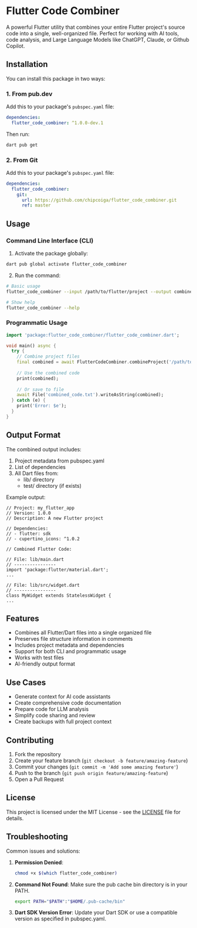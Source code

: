 # Flutter Code Combiner

A powerful Flutter utility that combines your entire Flutter project's source code into a single, well-organized file. Perfect for working with AI tools, code analysis, and Large Language Models like ChatGPT, Claude, or Github Copilot.

## Installation

You can install this package in two ways:

### 1. From pub.dev

Add this to your package's `pubspec.yaml` file:

```yaml
dependencies:
  flutter_code_combiner: ^1.0.0-dev.1
```

Then run:
```bash
dart pub get
```

### 2. From Git

Add this to your package's `pubspec.yaml` file:

```yaml
dependencies:
  flutter_code_combiner:
    git:
      url: https://github.com/chipcoiga/flutter_code_combiner.git
      ref: master
```

## Usage

### Command Line Interface (CLI)

1. Activate the package globally:
```bash
dart pub global activate flutter_code_combiner
```

2. Run the command:
```bash
# Basic usage
flutter_code_combiner --input /path/to/flutter/project --output combined_code.txt

# Show help
flutter_code_combiner --help
```

### Programmatic Usage

```dart
import 'package:flutter_code_combiner/flutter_code_combiner.dart';

void main() async {
  try {
    // Combine project files
    final combined = await FlutterCodeCombiner.combineProject('/path/to/flutter/project');
    
    // Use the combined code
    print(combined);
    
    // Or save to file
    await File('combined_code.txt').writeAsString(combined);
  } catch (e) {
    print('Error: $e');
  }
}
```

## Output Format

The combined output includes:
1. Project metadata from pubspec.yaml
2. List of dependencies
3. All Dart files from:
   - lib/ directory
   - test/ directory (if exists)

Example output:
```
// Project: my_flutter_app
// Version: 1.0.0
// Description: A new Flutter project

// Dependencies:
// - flutter: sdk
// - cupertino_icons: ^1.0.2

// Combined Flutter Code:

// File: lib/main.dart
// ----------------
import 'package:flutter/material.dart';
...

// File: lib/src/widget.dart
// ----------------
class MyWidget extends StatelessWidget {
...
```

## Features

- Combines all Flutter/Dart files into a single organized file
- Preserves file structure information in comments
- Includes project metadata and dependencies
- Support for both CLI and programmatic usage
- Works with test files
- AI-friendly output format

## Use Cases

- Generate context for AI code assistants
- Create comprehensive code documentation
- Prepare code for LLM analysis
- Simplify code sharing and review
- Create backups with full project context

## Contributing

1. Fork the repository
2. Create your feature branch (`git checkout -b feature/amazing-feature`)
3. Commit your changes (`git commit -m 'Add some amazing feature'`)
4. Push to the branch (`git push origin feature/amazing-feature`)
5. Open a Pull Request

## License

This project is licensed under the MIT License - see the [LICENSE](LICENSE) file for details.

## Troubleshooting

Common issues and solutions:

1. **Permission Denied**:
   ```bash
   chmod +x $(which flutter_code_combiner)
   ```

2. **Command Not Found**:
   Make sure the pub cache bin directory is in your PATH.
   ```bash
   export PATH="$PATH":"$HOME/.pub-cache/bin"
   ```

3. **Dart SDK Version Error**:
   Update your Dart SDK or use a compatible version as specified in pubspec.yaml.
